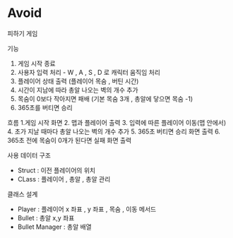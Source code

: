 # Avoid
 피하기 게임

기능 
1. 게임 시작 종료
2. 사용자 입력 처리 - W , A , S , D 로 캐릭터 움직임 처리
3. 플레이어 상태 출력 (플레이어 목숨 , 버틴 시간)
4. 시간이 지남에 따라 총알 나오는 벽의 개수 추가
5. 목숨이 0보다 작아지면 패배 (기본 목숨 3개 , 총알에 닿으면 목숨 -1)
6. 365초를 버티면 승리


흐름
1.게임 시작 화면
2. 맵과 플레이어 출력
3. 입력에 따른 플레이어 이동(맵 안에서)
4. 초가 지날 때마다 총알 나오는 벽의 개수 추가
5. 365초 버티면 승리 화면 출력
6. 365초 전에 목숨이 0개가 된다면 실패 화면 출력

사용 데이터 구조
* Struct : 이전 플레이어의 위치
* CLass : 플레이어 , 총알 , 총알 관리

클래스 설계 
* Player : 플레이어 x 좌표 , y 좌표 , 목숨 , 이동 메서드
* Bullet : 총알 x,y 좌표
* Bullet Manager : 총알 배열

